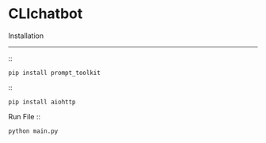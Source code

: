 # CLIchatbot
Installation
************

::

    pip install prompt_toolkit
::

    pip install aiohttp

Run File
::

    python main.py
